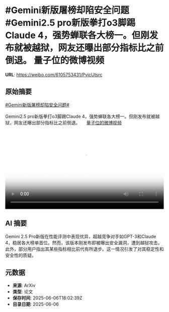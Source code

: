 # #Gemini新版屠榜却陷安全问题#Gemini2.5 pro新版拳打o3脚踢Claude 4，强势蝉联各大榜一。但刚发布就被越狱，网友还曝出部分指标比之前倒退。 量子位的微博视频

**URL**: https://weibo.com/6105753431/PvjcUtsrc

## 原始摘要

<a href="https://m.weibo.cn/search?containerid=231522type%3D1%26t%3D10%26q%3D%23Gemini%E6%96%B0%E7%89%88%E5%B1%A0%E6%A6%9C%E5%8D%B4%E9%99%B7%E5%AE%89%E5%85%A8%E9%97%AE%E9%A2%98%23&amp;extparam=%23Gemini%E6%96%B0%E7%89%88%E5%B1%A0%E6%A6%9C%E5%8D%B4%E9%99%B7%E5%AE%89%E5%85%A8%E9%97%AE%E9%A2%98%23" data-hide=""><span class="surl-text">#Gemini新版屠榜却陷安全问题#</span></a><br><br>Gemini2.5 pro新版拳打o3脚踢Claude 4，强势蝉联各大榜一。但刚发布就被越狱，网友还曝出部分指标比之前倒退。 <a href="https://video.weibo.com/show?fid=1034:5174619389493349" data-hide=""><span class="url-icon"><img style="width: 1rem;height: 1rem" src="https://h5.sinaimg.cn/upload/2015/09/25/3/timeline_card_small_video_default.png" referrerpolicy="no-referrer"></span><span class="surl-text">量子位的微博视频</span></a> <br clear="both"><div style="clear: both"></div><video controls="controls" poster="https://tvax1.sinaimg.cn/orj480/006Fd7o3ly1i25tyygwlhj30u01hc407.jpg" style="width: 100%"><source src="https://f.video.weibocdn.com/o0/cgAuuBWElx08oPK3hJbW01041200jbwR0E010.mp4?label=mp4_720p&amp;template=720x1280.24.0&amp;ori=0&amp;ps=1CwnkDw1GXwCQx&amp;Expires=1749236408&amp;ssig=4N8BeIDNQZ&amp;KID=unistore,video"><source src="https://f.video.weibocdn.com/o0/QVeJdow8lx08oPK1XvEs01041200bcOi0E010.mp4?label=mp4_hd&amp;template=540x960.24.0&amp;ori=0&amp;ps=1CwnkDw1GXwCQx&amp;Expires=1749236408&amp;ssig=zu9w4sHu2%2B&amp;KID=unistore,video"><source src="https://f.video.weibocdn.com/o0/q3LrOfgclx08oPK23o9G0104120065BE0E010.mp4?label=mp4_ld&amp;template=360x640.24.0&amp;ori=0&amp;ps=1CwnkDw1GXwCQx&amp;Expires=1749236408&amp;ssig=9HV6wuevmy&amp;KID=unistore,video"><p>视频无法显示，请前往<a href="https://video.weibo.com/show?fid=1034%3A5174619389493349" target="_blank" rel="noopener noreferrer">微博视频</a>观看。</p></video>

## AI 摘要

Gemini 2.5 Pro新版在性能评测中表现优异，超越竞争对手如GPT-3和Claude 4，稳居各大榜单首位。然而，该版本刚发布即被曝出安全漏洞，遭到越狱攻击。此外，部分用户指出其某些指标相比前代有所退步。这一情况引发了对其稳定性和安全性的质疑。

## 元数据

- **来源**: ArXiv
- **类型**: 论文
- **保存时间**: 2025-06-06T18:02:39Z
- **目录日期**: 2025-06-06
